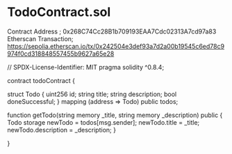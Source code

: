 # TodoContract.sol
Contract Address ; 0x268C74Cc28B1b709193EAA7Cdc02313A7cd97a83
Etherscan Transaction; https://sepolia.etherscan.io/tx/0x242504e3def93a7d2a00b19545c6ed78c9974f0cd318848557455b9627a65e28

// SPDX-License-Identifier: MIT
pragma solidity ^0.8.4;

contract todoContract {
 
struct Todo {
    uint256 id;
    string title;
    string description;
    bool doneSuccessful;
}
mapping (address => Todo) public todos;

function getTodo(string memory _title, string memory _description) public {
    Todo storage newTodo = todos[msg.sender];
    newTodo.title = _title;
    newTodo.description = _description;
}

}
